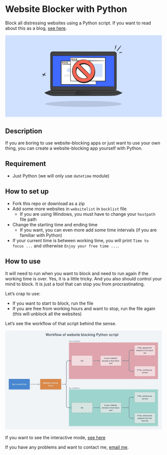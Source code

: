 # Website Blocker with Python

Block all distressing websites using a Python script. If you want to read about this as a
blog, [see here](https://medium.com/artificialis/how-to-make-website-blocker-with-python-c4d606ca6257).

![Image source: bark.us](images/website-blocker.webp)

## Description

If you are boring to use website-blocking apps or just want to use your own thing, you can create a website-blocking app
yourself with Python.

## Requirement

* Just Python (we will only use `datetime` module)

## How to set up

* Fork this repo or download as a zip
* Add some more websites in `websitelist` in `bocklist` file
    * If you are using Windows, you must have to change your `hostpath` file path
* Change the starting time and ending time
    * If you want, you can even more add some time intervals (if you are familiar with Python)
* If your current time is between working time, you will print `Time to focus ...` and
  otherwise `Enjoy your free time ...`.

## How to use

It will need to run when you want to block and need to run again if the working time is over. Yes, it is a little
tricky. And you also should control your mind to block. It is just a tool that can stop you from procrastinating.

Let’s crap to use:

* If you want to start to block, run the file
* If you are free from working hours and want to stop, run the file again (this will unblock all the websites)

Let’s see the workflow of that script behind the sense.

![workflow of website blocking Python script](images/workflow-of-python-script.webp)

If you want to see the interactive
mode, [see here](https://whimsical.com/website-blocker-workflow-GfQ8QfybHG3ZnPnEgGiPFs)

If you have any problems and want to contact me, [email me](mailto:iukt@tuta.io).


